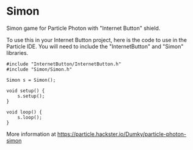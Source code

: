 # Simon
Simon game for Particle Photon with "Internet Button" shield.

To use this in your Internet Button project, here is the code to use in the Particle IDE. You will need to include the "InternetButton" and "Simon" libraries.

```
#include "InternetButton/InternetButton.h"
#include "Simon/Simon.h"

Simon s = Simon();

void setup() {
    s.setup();   
}

void loop() {
    s.loop();
}
```

More information at https://particle.hackster.io/Dumky/particle-photon-simon
